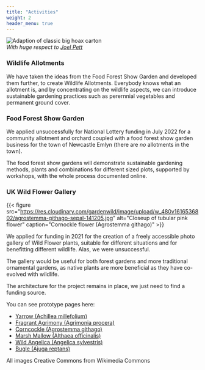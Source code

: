 ```yaml
---
title: "Activities"
weight: 2
header_menu: true
---
```


![Adaption of classic big hoax carton](https://res.cloudinary.com/growdigital/image/upload/v1583857004/big-hoax-garden.jpg)  
_With huge respect to [Joel Pett](https://joel-pett-cartoons.creator-spring.com/listing/new-what-if-it-s-a-big-hoax)_

### Wildlife Allotments

We have taken the ideas from the Food Forest Show Garden and developed them further, to create Wildlife Allotments. Everybody knows what an allotment is, and by concentrating on the wildlife aspects, we can introduce sustainable gardening practices such as perernnial vegetables and permanent ground cover.

### Food Forest Show Garden

We applied unsuccessfully for National Lottery funding in July 2022 for a community allotment and orchard coupled with a food forest show garden business for the town of Newcastle Emlyn (there are _no_ allotments in the town).

The food forest show gardens will demonstrate sustainable gardening methods, plants and combinations for different sized plots, supported by workshops, with the whole process documented online.

### UK Wild Flower Gallery

{{< figure src="https://res.cloudinary.com/gardenwild/image/upload/w_480v1616536802/agrostemma-githago-sepal-141205.jpg" alt="Closeup of tubular pink flower" caption="Cornockle flower (Agrostemma githago)" >}}

We applied for funding in 2021 for the creation of a freely accessible photo gallery of Wild Flower plants, suitable for different situations and for benefitting different wildlife. Alas, we were unsuccessful.

The gallery would be useful for both forest gardens and more traditional ornamental gardens, as native plants are more beneficial as they have co-evolved with wildlife.

The architecture for the project remains in place, we just need to find a funding source.

You can see prototype pages here:

* [Yarrow (Achillea millefolium)](https://www.gardenwild.org.uk/achillea-millefolium/)
* [Fragrant Agrimony (Agrimonia procera)](https://www.gardenwild.org.uk/agrimonia-procera/)
* [Corncockle (Agrostemma githago)](https://www.gardenwild.org.uk/agrostemma-githago/)
* [Marsh Mallow (Althaea officinalis)](https://www.gardenwild.org.uk/ajuga-reptans/)
* [Wild Angelica (Angelica sylvestris)](https://www.gardenwild.org.uk/althaea-officinalis/)
* [Bugle (Ajuga reptans)](https://www.gardenwild.org.uk/angelica-sylvestris/)

All images Creative Commons from Wikimedia Commons

